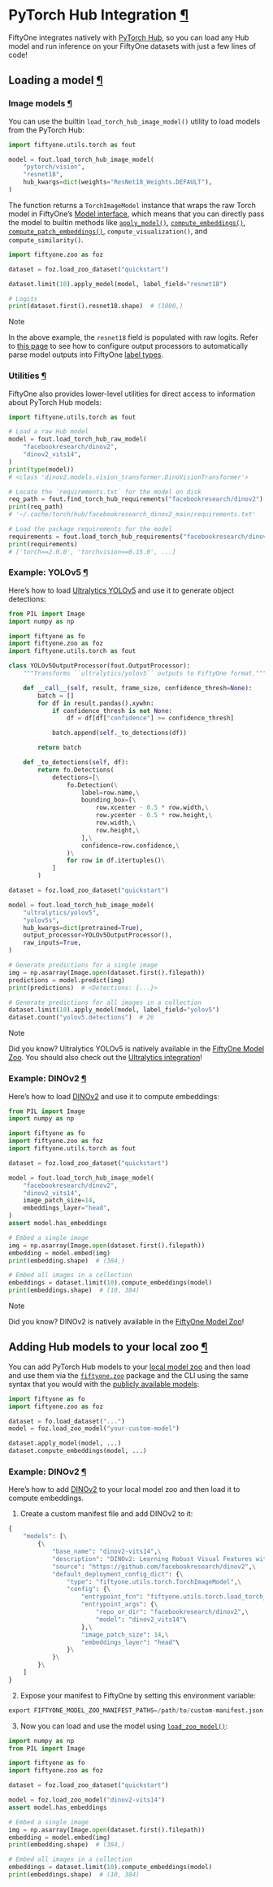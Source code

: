 # PyTorch Hub Integration [¶](\#pytorch-hub-integration "Permalink to this headline")

FiftyOne integrates natively with [PyTorch Hub](https://pytorch.org/hub), so
you can load any Hub model and run inference on your FiftyOne datasets with
just a few lines of code!

## Loading a model [¶](\#loading-a-model "Permalink to this headline")

### Image models [¶](\#image-models "Permalink to this headline")

You can use the builtin
`load_torch_hub_image_model()`
utility to load models from the PyTorch Hub:

```python
import fiftyone.utils.torch as fout

model = fout.load_torch_hub_image_model(
    "pytorch/vision",
    "resnet18",
    hub_kwargs=dict(weights="ResNet18_Weights.DEFAULT"),
)

```

The function returns a
`TorchImageModel` instance that
wraps the raw Torch model in FiftyOne’s
[Model interface](../data_and_models/model_zoo/design.html#model-zoo-design-overview), which means that you can
directly pass the model to builtin methods like
[`apply_model()`](../api/fiftyone.core.collections.html#fiftyone.core.collections.SampleCollection.apply_model "fiftyone.core.collections.SampleCollection.apply_model"),
[`compute_embeddings()`](../api/fiftyone.core.collections.html#fiftyone.core.collections.SampleCollection.compute_embeddings "fiftyone.core.collections.SampleCollection.compute_embeddings"),
[`compute_patch_embeddings()`](../api/fiftyone.core.collections.html#fiftyone.core.collections.SampleCollection.compute_patch_embeddings "fiftyone.core.collections.SampleCollection.compute_patch_embeddings"),
`compute_visualization()`, and
`compute_similarity()`.

```python
import fiftyone.zoo as foz

dataset = foz.load_zoo_dataset("quickstart")

dataset.limit(10).apply_model(model, label_field="resnet18")

# Logits
print(dataset.first().resnet18.shape)  # (1000,)

```

Note

In the above example, the `resnet18` field is populated with raw logits.
Refer to [this page](../data_and_models/model_zoo/design.html#model-zoo-custom-models) to see how to configure
output processors to automatically parse model outputs into FiftyOne
[label types](../fiftyone_concepts/using_datasets.html#using-labels).

### Utilities [¶](\#utilities "Permalink to this headline")

FiftyOne also provides lower-level utilities for direct access to information
about PyTorch Hub models:

```python
import fiftyone.utils.torch as fout

# Load a raw Hub model
model = fout.load_torch_hub_raw_model(
    "facebookresearch/dinov2",
    "dinov2_vits14",
)
print(type(model))
# <class 'dinov2.models.vision_transformer.DinoVisionTransformer'>

# Locate the `requirements.txt` for the model on disk
req_path = fout.find_torch_hub_requirements("facebookresearch/dinov2")
print(req_path)
# '~/.cache/torch/hub/facebookresearch_dinov2_main/requirements.txt'

# Load the package requirements for the model
requirements = fout.load_torch_hub_requirements("facebookresearch/dinov2")
print(requirements)
# ['torch==2.0.0', 'torchvision==0.15.0', ...]

```

### Example: YOLOv5 [¶](\#example-yolov5 "Permalink to this headline")

Here’s how to load [Ultralytics YOLOv5](https://docs.ultralytics.com/yolov5)
and use it to generate object detections:

```python
from PIL import Image
import numpy as np

import fiftyone as fo
import fiftyone.zoo as foz
import fiftyone.utils.torch as fout

class YOLOv5OutputProcessor(fout.OutputProcessor):
    """Transforms ``ultralytics/yolov5`` outputs to FiftyOne format."""

    def __call__(self, result, frame_size, confidence_thresh=None):
        batch = []
        for df in result.pandas().xywhn:
            if confidence_thresh is not None:
                df = df[df["confidence"] >= confidence_thresh]

            batch.append(self._to_detections(df))

        return batch

    def _to_detections(self, df):
        return fo.Detections(
            detections=[\
                fo.Detection(\
                    label=row.name,\
                    bounding_box=[\
                        row.xcenter - 0.5 * row.width,\
                        row.ycenter - 0.5 * row.height,\
                        row.width,\
                        row.height,\
                    ],\
                    confidence=row.confidence,\
                )\
                for row in df.itertuples()\
            ]
        )

dataset = foz.load_zoo_dataset("quickstart")

model = fout.load_torch_hub_image_model(
    "ultralytics/yolov5",
    "yolov5s",
    hub_kwargs=dict(pretrained=True),
    output_processor=YOLOv5OutputProcessor(),
    raw_inputs=True,
)

# Generate predictions for a single image
img = np.asarray(Image.open(dataset.first().filepath))
predictions = model.predict(img)
print(predictions)  # <Detections: {...}>

# Generate predictions for all images in a collection
dataset.limit(10).apply_model(model, label_field="yolov5")
dataset.count("yolov5.detections")  # 26

```

Note

Did you know? Ultralytics YOLOv5 is natively available in the
[FiftyOne Model Zoo](../data_and_models/model_zoo/models.html#model-zoo-yolov5m-coco-torch). You should also
check out the [Ultralytics integration](ultralytics.html#ultralytics-integration)!

### Example: DINOv2 [¶](\#example-dinov2 "Permalink to this headline")

Here’s how to load [DINOv2](https://github.com/facebookresearch/dinov2) and
use it to compute embeddings:

```python
from PIL import Image
import numpy as np

import fiftyone as fo
import fiftyone.zoo as foz
import fiftyone.utils.torch as fout

dataset = foz.load_zoo_dataset("quickstart")

model = fout.load_torch_hub_image_model(
    "facebookresearch/dinov2",
    "dinov2_vits14",
    image_patch_size=14,
    embeddings_layer="head",
)
assert model.has_embeddings

# Embed a single image
img = np.asarray(Image.open(dataset.first().filepath))
embedding = model.embed(img)
print(embedding.shape)  # (384,)

# Embed all images in a collection
embeddings = dataset.limit(10).compute_embeddings(model)
print(embeddings.shape)  # (10, 384)

```

Note

Did you know? DINOv2 is natively available in the
[FiftyOne Model Zoo](../data_and_models/model_zoo/models.html#model-zoo-dinov2-vitb14-torch)!

## Adding Hub models to your local zoo [¶](\#adding-hub-models-to-your-local-zoo "Permalink to this headline")

You can add PyTorch Hub models to your [local model zoo](../data_and_models/model_zoo/api.html#model-zoo-add)
and then load and use them via the [`fiftyone.zoo`](../api/fiftyone.zoo.html#module-fiftyone.zoo "fiftyone.zoo") package and the CLI
using the same syntax that you would with the
[publicly available models](../data_and_models/model_zoo/models.html#model-zoo-models):

```python
import fiftyone as fo
import fiftyone.zoo as foz

dataset = fo.load_dataset("...")
model = foz.load_zoo_model("your-custom-model")

dataset.apply_model(model, ...)
dataset.compute_embeddings(model, ...)

```

### Example: DINOv2 [¶](\#id3 "Permalink to this headline")

Here’s how to add [DINOv2](https://github.com/facebookresearch/dinov2) to
your local model zoo and then load it to compute embeddings.

1. Create a custom manifest file and add DINOv2 to it:


```python
{
    "models": [\
        {\
            "base_name": "dinov2-vits14",\
            "description": "DINOv2: Learning Robust Visual Features without Supervision. Model: ViT-S/14 distilled",\
            "source": "https://github.com/facebookresearch/dinov2",\
            "default_deployment_config_dict": {\
                "type": "fiftyone.utils.torch.TorchImageModel",\
                "config": {\
                    "entrypoint_fcn": "fiftyone.utils.torch.load_torch_hub_raw_model",\
                    "entrypoint_args": {\
                        "repo_or_dir": "facebookresearch/dinov2",\
                        "model": "dinov2_vits14"\
                    },\
                    "image_patch_size": 14,\
                    "embeddings_layer": "head"\
                }\
            }\
        }\
    ]
}

```

2. Expose your manifest to FiftyOne by setting this environment variable:


```python
export FIFTYONE_MODEL_ZOO_MANIFEST_PATHS=/path/to/custom-manifest.json

```

3. Now you can load and use the model using
[`load_zoo_model()`](../api/fiftyone.zoo.models.html#fiftyone.zoo.models.load_zoo_model "fiftyone.zoo.models.load_zoo_model"):


```python
import numpy as np
from PIL import Image

import fiftyone as fo
import fiftyone.zoo as foz

dataset = foz.load_zoo_dataset("quickstart")

model = foz.load_zoo_model("dinov2-vits14")
assert model.has_embeddings

# Embed a single image
img = np.asarray(Image.open(dataset.first().filepath))
embedding = model.embed(img)
print(embedding.shape)  # (384,)

# Embed all images in a collection
embeddings = dataset.limit(10).compute_embeddings(model)
print(embeddings.shape)  # (10, 384)

```

